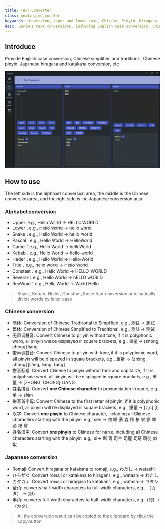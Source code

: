 ```yaml
---
title: Text Converter
class: heading_no_counter
keywords: Conversion, Upper and lower case, Chinese, Pinyin, Hiragana, Katakana, Simplified Traditional Chinese
desc: Various text conversions, including English case conversion, Chinese simplified and traditional, Chinese pinyin, Japanese hiragana katakana conversion, etc
---
```


## Introduce

Provide English case conversion, Chinese simplified and traditional, Chinese pinyin, Japanese hiragana and katakana conversion, etc

![](../../assets/images/ToolsSet/TSTConv.png)

## How to use

The left side is the alphabet conversion area, the middle is the Chinese conversion area, and the right side is the Japanese conversion area

### Alphabet conversion

  * Upper: e.g., Hello World -> HELLO WORLD
  * Lower：e.g., Hello World -> hello world
  * Snake：e.g., Hello World -> hello_world
  * Pascal：e.g., Hello World -> HelloWorld
  * Camel：e.g., Hello World -> helloWorld
  * Kebab：e.g., Hello World -> hello-world
  * Heder：e.g., Hello World -> Hello-World
  * Title：e.g., hello world -> Hello World
  * Constant：e.g., Hello World -> HELLO_WORLD
  * Reverse：e.g., Hello World -> hELLO  wORLD
  * RevWord：e.g., Hello World -> World Hello
  
  > Snake, Kebab, Heder, Constant, these four conversion automatically divide words by letter case

### Chinese conversion

  * 简体: Conversion of Chinese Traditional to Simplified, e.g., 测试 -> 測試
  * 繁体: Conversion of Chinese Simplified to Traditional, e.g., 測試 -> 测试
  * 无声调拼音: Convert Chinese to pinyin without tone, if it is polyphonic word, all pinyin will be displayed in square brackets, e.g., 重量 -> [zhong, chong] liang
  * 带声调拼音: Convert Chinese to pinyin with tone, if it is polyphonic word, all pinyin will be displayed in square brackets, e.g., 重量 -> [zhòng, chóng] [liàng, liáng, liang]
  * 拼音标题: Convert Chinese to pinyin without tone and capitalize, if it is polyphonic word, all pinyin will be displayed in square brackets, e.g., 重量 -> [ZHONG, CHONG] LIANG
  * 姓名拼音: Convert **one Chinese character** to pronunciation in name, e.g., 单 -> shàn
  * 拼音首字母: Convert Chinese to the first letter of pinyin, if it is polyphonic word, all pinyin will be displayed in square brackets, e.g., 重量 -> [z,c] [l]
  * 汉字: Convert **one pinyin** to Chinese character, including all Chinese characters starting with the pinyin, e.g., sen -> 僧 幓 曑 森 椮 槮 穼 篸 罧 蔘 襂 鬙
  * 姓名汉字: Convert **one pinyin** to Chinese for name, including all Chinese characters starting with the pinyin,  e.g., si-> 斯 司 司空 司寇 司马 司徒 似 姒

### Japanese conversion

  * Romaji: Convert hiragana or katakana to romaji, e.g., わたし -> watashi
  * ひらがな: Convert romaji or katakana to hiragana, e.g., watashi -> わたし
  * カタカナ: Convert romaji or hiragana to katakana, e.g., watashi -> ワタシ
  * 全角: converts half-width characters to full-width characters, e.g., （カタ） -> (ｶﾀ)
  * 半角: converts full-width characters to half-width characters, e.g., (ｶﾀ) -> （カタ）
  
> All the conversion result can be copied to the clipboard by click the copy button
